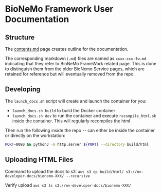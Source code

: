 # BioNeMo Framework User Documentation

## Structure

The [contents.md](bionemo/contents.md) page creates outline for the documentation.

The corresponding markdown (`.md`) files are named as `xxxx-xxx-fw.md` indicating that they refer to BioNeMo FrameWork related page. This is done to distinguish them from the older BioNemo Service pages, which are retained for reference but will eventually removed from the repo. 

## Developing

The `launch_docs.sh` script will create and launch the container for you:
* `launch_docs.sh build` to build the Docker container
* `launch_docs.sh dev` to run the container and execute `recompile_html.sh` inside the container. This will regularly recompiles the html

Then run the following inside the repo -- can either be inside the container or directly on the workstation: 

```bash
PORT=8080 && python3 -m http.server ${PORT} --directory build/html
```

## Uploading HTML Files

Command to upload the docs to s3:
    `aws s3 cp build/html/ s3://nv-developer-docs/bionemo-XXX/ --recursive`

Verify upload
    `aws s3 ls s3://nv-developer-docs/bionemo-XXX/`
